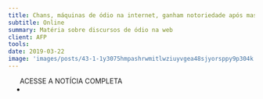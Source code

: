 ```yaml
---
title: Chans, máquinas de ódio na internet, ganham notoriedade após massacre de Suzano
subtitle: Online
summary: Matéria sobre discursos de ódio na web
client: AFP
tools: 
date: 2019-03-22
image: 'images/posts/43-1-1y3075hmpashrwmitlwziuyvgea48sjyorsppy9p304k.png'
---
```




<div class="post__share"><ul class="share__list list-reset">ACESSE A NOTÍCIA COMPLETA<li class="share__item" style="margin-left: 10px"><a class="share__link share__facebook" style="background: #fa5657" href="https://www.afp.com/pt/noticia/3965/chans-maquinas-de-odio-na-internet-ganham-notoriedade-apos-massacre-de-suzano-doc-1ey7j91 
onclick=window.open(this.href, 'pop-up', 'left=20,top=20,width=500,height=500,toolbar=1,resizable=0'); return false;" title="Link" rel="nofollow"><i class="fa-solid fa-link"></i></a></li></ul></div>
<!-- <div class="gallery-box"><div class="gallery"><img src="/clipping/images/example-1.jpg" loading="lazy" alt="Project"><img src="/clipping/images/example-2.jpg" loading="lazy" alt="Project"></div><em>Gallery / <a href="https://www.freepik.com/" target="_blank">Freepic</a></em></div> -->